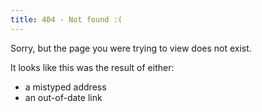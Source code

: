 ```yaml
---
title: 404 - Not found :(
---
```

<p>Sorry, but the page you were trying to view does not exist.</p>
<p>It looks like this was the result of either:</p>
<ul>
    <li>a mistyped address</li>
    <li>an out-of-date link</li>
</ul>
<script>
    var GOOG_FIXURL_LANG = (navigator.language || '').slice(0,2),GOOG_FIXURL_SITE = location.host;
</script>
<script src="http://linkhelp.clients.google.com/tbproxy/lh/wm/fixurl.js"></script>